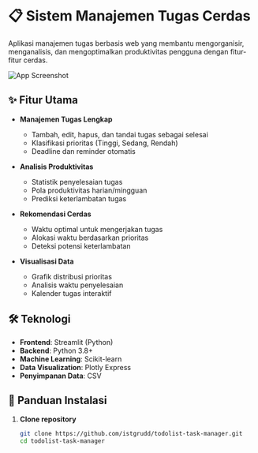 # 📋 Sistem Manajemen Tugas Cerdas

Aplikasi manajemen tugas berbasis web yang membantu mengorganisir, menganalisis, dan mengoptimalkan produktivitas pengguna dengan fitur-fitur cerdas.

![App Screenshot](./images/rampilan_menu_utama.png)

## ✨ Fitur Utama

- **Manajemen Tugas Lengkap**
  - Tambah, edit, hapus, dan tandai tugas sebagai selesai
  - Klasifikasi prioritas (Tinggi, Sedang, Rendah)
  - Deadline dan reminder otomatis

- **Analisis Produktivitas**
  - Statistik penyelesaian tugas
  - Pola produktivitas harian/mingguan
  - Prediksi keterlambatan tugas

- **Rekomendasi Cerdas**
  - Waktu optimal untuk mengerjakan tugas
  - Alokasi waktu berdasarkan prioritas
  - Deteksi potensi keterlambatan

- **Visualisasi Data**
  - Grafik distribusi prioritas
  - Analisis waktu penyelesaian
  - Kalender tugas interaktif

## 🛠 Teknologi

- **Frontend**: Streamlit (Python)
- **Backend**: Python 3.8+
- **Machine Learning**: Scikit-learn
- **Data Visualization**: Plotly Express
- **Penyimpanan Data**: CSV

## 🚀 Panduan Instalasi

1. **Clone repository**
   ```bash
   git clone https://github.com/istgrudd/todolist-task-manager.git
   cd todolist-task-manager
